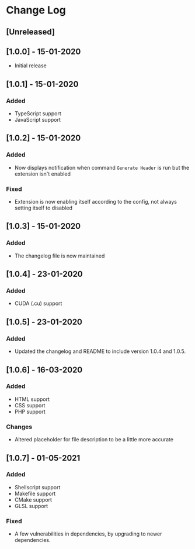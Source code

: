 # Change Log

## [Unreleased]

## [1.0.0] - 15-01-2020

- Initial release

## [1.0.1] - 15-01-2020

### Added
- TypeScript support
- JavaScript support

## [1.0.2] - 15-01-2020

### Added
- Now displays notification when command `Generate Header` is run but the extension isn't enabled

### Fixed
- Extension is now enabling itself according to the config, not always setting itself to disabled

## [1.0.3] - 15-01-2020

### Added
- The changelog file is now maintained

## [1.0.4] - 23-01-2020

### Added
- CUDA (.cu) support

## [1.0.5] - 23-01-2020

### Added
- Updated the changelog and README to include version 1.0.4 and 1.0.5.

## [1.0.6] - 16-03-2020

### Added
- HTML support
- CSS support
- PHP support

### Changes
- Altered placeholder for file description to be a little more accurate

## [1.0.7] - 01-05-2021

### Added
 - Shellscript support
 - Makefile support
 - CMake support
 - GLSL support

### Fixed
 - A few vulnerabilities in dependencies, by upgrading to newer dependencies.

